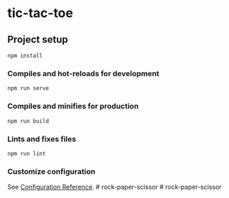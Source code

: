 # tic-tac-toe

## Project setup
```
npm install
```

### Compiles and hot-reloads for development
```
npm run serve
```

### Compiles and minifies for production
```
npm run build
```

### Lints and fixes files
```
npm run lint
```

### Customize configuration
See [Configuration Reference](https://cli.vuejs.org/config/).
#   r o c k - p a p e r - s c i s s o r  
 #   r o c k - p a p e r - s c i s s o r  
 